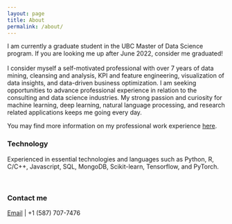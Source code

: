 ```yaml
---
layout: page
title: About
permalink: /about/
---
```


I am currently a graduate student in the UBC Master of Data Science program. If you are looking me up after June 2022, consider me graduated!  
<br>
I consider myself a self-motivated professional with over 7 years of data mining, cleansing and analysis, KPI and feature engineering, visualization of data insights, and data-driven business optimization. I am seeking opportunities to advance professional experience in relation to the consulting and data science industries. My strong passion and curiosity for machine learning, deep learning, natural language processing, and research related applications keeps me going every day.

You may find more information on my professional work experience [here]().

### Technology

Experienced in essential technologies and languages such as Python, R, C/C++, Javascript, SQL, MongoDB, Scikit-learn, Tensorflow, and PyTorch.  

<br>

### Contact me

[Email](mailto:artanzand@yahoo.co.uk)  |   +1 (587) 707-7476
